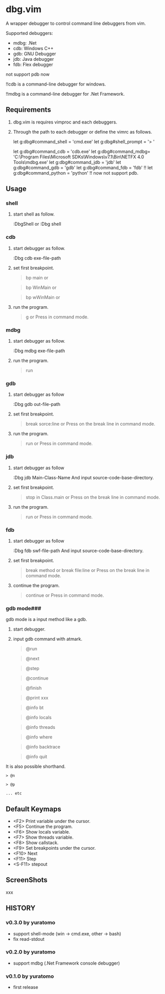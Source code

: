 # dbg.vim

A wrapper debugger to control command line debuggers from vim.

Supported debuggers: 

 - mdbg: .Net
 - cdb: Windows C++
 - gdb: GNU Debugger
 - jdb: Java debugger
 - fdb: Flex debugger

not support pdb now

!!cdb is a command-line debugger for windows.

!!mdbg is a command-line debugger for .Net Framework.

Requirements
------------
1) dbg.vim is requires vimproc and each debuggers.

2) Through the path to each debugger or define the vimrc as follows.

    let g:dbg#command_shell = 'cmd.exe'
    let g:dbg#shell_prompt = '> '
    
    let g:dbg#command_cdb = 'cdb.exe'
    let g:dbg#command_mdbg= 'C:\Program Files\Microsoft SDKs\Windows\v7.1\Bin\NETFX 4.0 Tools\mdbg.exe'
    let g:dbg#command_jdb = 'jdb'
    let g:dbg#command_gdb = 'gdb'
    let g:dbg#command_fdb = 'fdb'
    !! let g:dbg#command_python = 'python' !! now not support pdb.

Usage
-----

### shell ###

1) start shell as follow.

    :DbgShell
    or
    :Dbg shell


### cdb ###

1) start debugger as follow.

    :Dbg cdb exe-file-path

2) set first breakpoint.

    > bp main
      or
    
    > bp WinMain
      or
    
    > bp wWinMain
      or 

3) run the program.
    > g
      or
    Press <F5> in command mode.


### mdbg ###

1) start debugger as follow.

    :Dbg mdbg exe-file-path

2) run the program.
    > run

### gdb ###

1) start debugger as follow

    :Dbg gdb out-file-path

2) set first breakpoint.

    > break sorce:line
      or
    Press <F9> on the break line in command mode.

3) run the program.

    > run
      or
    Press <F5> in command mode.


### jdb ###

1) start debugger as follow

    :Dbg jdb Main-Class-Name
    And input source-code-base-directory.

2) set first breakpoint.

    > stop in Class.main
      or
    Press <F9> on the break line in command mode.

3) run the program.

    > run
      or
    Press <F5> in command mode.

### fdb ###

1) start debugger as follow

    :Dbg fdb swf-file-path
    And input source-code-base-directory.

2) set first breakpoint.

    > break method
      or
    > break file:line
      or
    Press <F9> on the break line in command mode.

3) continue the program.

    > continue
      or
    Press <F5> in command mode.


### gdb mode###
gdb mode is a input method like a gdb.

1) start debugger.

2) input gdb command with atmark.

    > @run

    > @next

    > @step

    > @continue

    > @finish

    > @print xxx

    > @info bt

    > @info locals

    > @info threads

    > @info where

    > @info backtrace

    > @info quit


It is also possible shorthand.

    > @n

    > @p

    ... etc

Default Keymaps
---------------
* &lt;F2&gt;    Print variable  under the cursor.
* &lt;F5&gt;    Continue the program.
* &lt;F6&gt;    Show locals variable.
* &lt;F7&gt;    Show threads variable.
* &lt;F8&gt;    Show callstack.
* &lt;F9&gt;    Set breakpoints under the cursor.
* &lt;F10&gt;   Next
* &lt;F11&gt;   Step
* &lt;S-F11&gt; stepout


ScreenShots
-----------
xxx


HISTORY
-------

### v0.3.0 by yuratomo ###
* support shell-mode (win -> cmd.exe, other -> bash)
* fix read-stdout

### v0.2.0 by yuratomo ###
* support mdbg (.Net Framework console debugger)

### v0.1.0 by yuratomo ###
* first release


